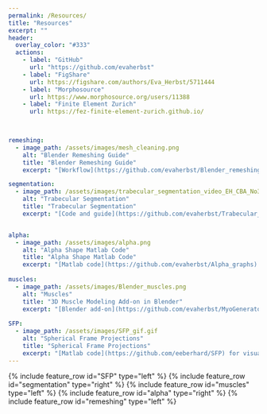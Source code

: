 ```yaml
---
permalink: /Resources/
title: "Resources"
excerpt: ""
header:
  overlay_color: "#333"
  actions:
    - label: "GitHub"
      url: "https://github.com/evaherbst"
    - label: "FigShare"
      url: https://figshare.com/authors/Eva_Herbst/5711444
    - label: "Morphosource"
      url: https://www.morphosource.org/users/11388
    - label: "Finite Element Zurich"
      url: https://fez-finite-element-zurich.github.io/
      


remeshing:
  - image_path: /assets/images/mesh_cleaning.png
    alt: "Blender Remeshing Guide"
    title: "Blender Remeshing Guide"
    excerpt: "[Workflow](https://github.com/evaherbst/Blender_remeshing_guide) for preparing meshes for FEA, 3D printing, or other biomechanical experiments. [Video tutorial here.](https://www.youtube.com/watch?v=XzAUn76NLXM&t=49s&ab_channel=FunkyMUG)"

segmentation:
  - image_path: /assets/images/trabecular_segmentation_video_EH_CBA_No3_20W_cropped.gif
    alt: "Trabecular Segmentation"
    title: "Trabecular Segmentation"
    excerpt: "[Code and guide](https://github.com/evaherbst/Trabecular_Segmentation_Avizo) on how to segment cortical and trabecular bone, using Avizo. Method can also be applied in other programs. [Video tutorial here.](https://youtu.be/cQ9sBu6SpJw)"


alpha:
  - image_path: /assets/images/alpha.png
    alt: "Alpha Shape Matlab Code"
    title: "Alpha Shape Matlab Code"
    excerpt: "[Matlab code](https://github.com/evaherbst/Alpha_graphs) for graphing and exporting alpha shapes from joint range of motion data, along with individual joint poses."
    
muscles:
  - image_path: /assets/images/Blender_muscles.png
    alt: "Muscles"
    title: "3D Muscle Modeling Add-on in Blender"
    excerpt: "[Blender add-on](https://github.com/evaherbst/MyoGenerator) for interactive 3D modeling of muscles"  
    
SFP:
  - image_path: /assets/images/SFP_gif.gif
    alt: "Spherical Frame Projections"
    title: "Spherical Frame Projections"
    excerpt: "[Matlab code](https://github.com/eeberhard/SFP) for visualizing joint range of motion, including interaction of degrees of freedom"
---
```

{% include feature_row id="SFP" type="left" %}
{% include feature_row id="segmentation" type="right" %}
{% include feature_row id="muscles" type="left" %}
{% include feature_row id="alpha" type="right" %}
{% include feature_row id="remeshing" type="left" %}



